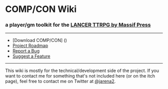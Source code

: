# COMP/CON Wiki

### a player/gm toolkit for the [LANCER TTRPG by Massif Press](https://massif-press.itch.io/lancer-core-book)

---

- [Download COMP/CON] ()
- [Project Roadmap](https://github.com/jarena3/compcon/wiki/Roadmap)
- [Report a Bug](https://goo.gl/forms/PCHR8AJWOBLdMgE32)
- [Suggest a Feature](https://goo.gl/forms/uBTHEwWpwO6NtSbh1)

---

This wiki is mostly for the technical/development side of the project. If you want to contact me for something that's not included here (or on the itch page), feel free to contact me on Twitter at [@jarena2](https://twitter.com/jarena2).